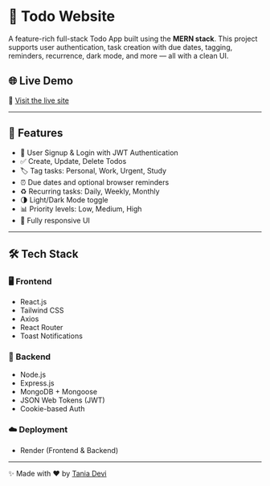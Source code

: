 # 📝 Todo Website

A feature-rich full-stack Todo App built using the **MERN stack**. This project supports user authentication, task creation with due dates, tagging, reminders, recurrence, dark mode, and more — all with a clean UI.

## 🌐 Live Demo

🔗 [Visit the live site](https://todo-website2e.onrender.com)

---

## 🚀 Features

- 🔐 User Signup & Login with JWT Authentication
- ✅ Create, Update, Delete Todos
- 🏷️ Tag tasks: Personal, Work, Urgent, Study
- ⏰ Due dates and optional browser reminders
- ♻️ Recurring tasks: Daily, Weekly, Monthly
- 🌗 Light/Dark Mode toggle
- 📊 Priority levels: Low, Medium, High
- 📱 Fully responsive UI

---

## 🛠️ Tech Stack

### 🖥️ Frontend
- React.js
- Tailwind CSS
- Axios
- React Router
- Toast Notifications

### 🧠 Backend
- Node.js
- Express.js
- MongoDB + Mongoose
- JSON Web Tokens (JWT)
- Cookie-based Auth

### ☁️ Deployment
- Render (Frontend & Backend)

---

✨ Made with ❤️ by [Tania Devi](https://www.linkedin.com/in/tania-devi-5b95772aa/)

